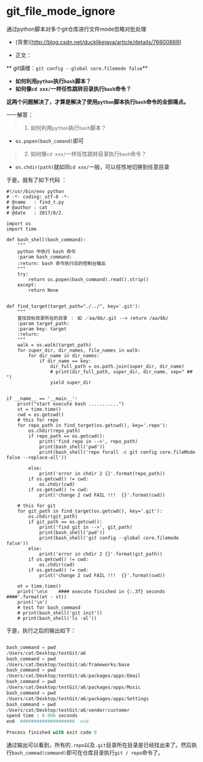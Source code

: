 # git_file_mode_ignore
通过python脚本对多个git仓库进行文件mode忽略对批处理

* (背景)[http://blog.csdn.net/ducklikejava/article/details/76600869]

* 正文：

** git镇楼：`git config --global core.filemode false`**

* **如何利用`python`执行`bash`脚本？**
* **如何像`cd xxx/`一样任性跳转目录执行`bash`命令？**

**这两个问题解决了，才算是解决了使用`python`脚本执行`bash`命令的全部痛点。**

一一解答：
> 1. 如何利用`python`执行`bash`脚本？
* `os.popen(bash_comand)`即可
> 2. 如何像`cd xxx/`一样任性跳转目录执行`bash`命令？
* `os.chdir(path)`就如同`cd xxx/`一般，可以任性地切换到任意目录

于是，就有了如下代码   ：
   
```
#!/usr/bin/env python
# -*- coding: utf-8 -*-
# @name   : find_t.py
# @author : cat
# @date   : 2017/8/2.

import os
import time

def bash_shell(bash_command):
    """
    python 中执行 bash 命令
    :param bash_command:
    :return: bash 命令执行后的控制台输出
    """
    try:
        return os.popen(bash_command).read().strip()
    except:
        return None


def find_target(target_path="./../", key='.git'):
    """
    查找目标目录所在的目录 ： 如 ／aa/bb/.git --> return /aa/bb/
    :param target_path:
    :param key: target
    :return:
    """
    walk = os.walk(target_path)
    for super_dir, dir_names, file_names in walk:
        for dir_name in dir_names:
            if dir_name == key:
                dir_full_path = os.path.join(super_dir, dir_name)
                # print(dir_full_path, super_dir, dir_name, sep=" ## ")
                yield super_dir


if __name__ == '__main__':
    print("start execute bash ...........")
    st = time.time()
    cwd = os.getcwd()
    # this for repo
    for repo_path in find_target(os.getcwd(), key='.repo'):
        os.chdir(repo_path)
        if repo_path == os.getcwd():
            print('find repo in -->', repo_path)
            print(bash_shell('pwd'))
            print(bash_shell('repo forall -c git config core.fileMode false	--replace-all'))

        else:
            print('error in chdir 2 {}'.format(repo_path))
        if os.getcwd() != cwd:
            os.chdir(cwd)
        if os.getcwd() != cwd:
            print('change 2 cwd FAIL !!!  {}'.format(cwd))

    # this for git
    for git_path in find_target(os.getcwd(), key='.git'):
        os.chdir(git_path)
        if git_path == os.getcwd():
            print('find git in -->', git_path)
            print(bash_shell('pwd'))
            print(bash_shell('git config --global core.filemode false'))
        else:
            print('error in chdir 2 {}'.format(git_path))
        if os.getcwd() != cwd:
            os.chdir(cwd)
        if os.getcwd() != cwd:
            print('change 2 cwd FAIL !!!  {}'.format(cwd))

    et = time.time()
    print('\n\n    #### execute finished in {:.3f} seconds ####'.format(et - st))
    print('\n')
    # test for bash_command
    # print(bash_shell('git init'))
    # print(bash_shell('ls -al'))

```

于是，执行之后的输出如下：

```python

bash_command = pwd
/Users/cat/Desktop/testGit/a6
bash_command = pwd
/Users/cat/Desktop/testGit/a6/frameworks/base
bash_command = pwd
/Users/cat/Desktop/testGit/a6/packages/apps/Email
bash_command = pwd
/Users/cat/Desktop/testGit/a6/packages/apps/Music
bash_command = pwd
/Users/cat/Desktop/testGit/a6/packages/apps/Settings
bash_command = pwd
/Users/cat/Desktop/testGit/a6/vender/customer
spend time : 0.096 seconds
end  ####################  end

Process finished with exit code 0

```

通过输出可以看到，所有的`.repo`以及`.git`目录所在目录是已经找出来了。然后执行`bash_commad(command)`即可在仓库目录执行`git / repo`命令了。
